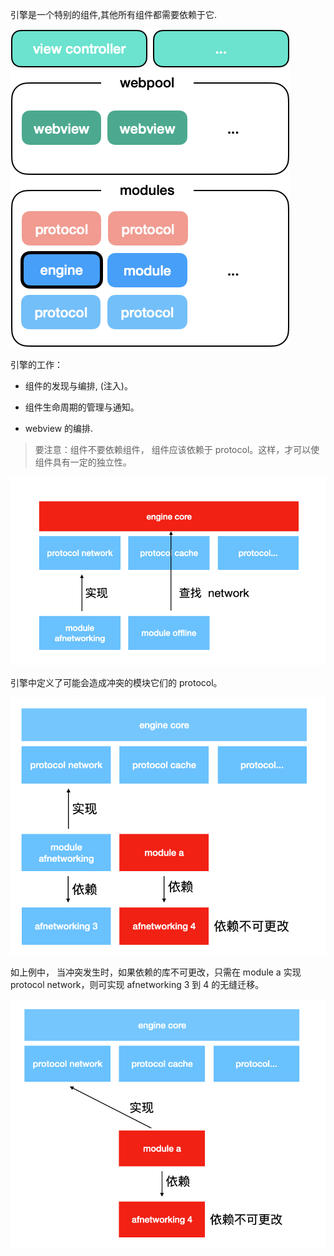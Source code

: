 引擎是一个特别的组件,其他所有组件都需要依赖于它.  

![image-20200824162106977](assets/image-20200824162106977.png)





引擎的工作：

- 组件的发现与编排, (注入)。

- 组件生命周期的管理与通知。

- webview 的编排.

  

>  要注意：组件不要依赖组件， 组件应该依赖于 protocol。这样，才可以使组件具有一定的独立性。

![image-20200813142309675](assets/image-20200813142309675.png)



引擎中定义了可能会造成冲突的模块它们的 protocol。

![image-20200813142351469](assets/image-20200813142351469.png)

如上例中， 当冲突发生时，如果依赖的库不可更改，只需在 module a 实现 protocol network，则可实现 afnetworking 3 到 4 的无缝迁移。

![image-20200813142529255](assets/image-20200813142529255.png)